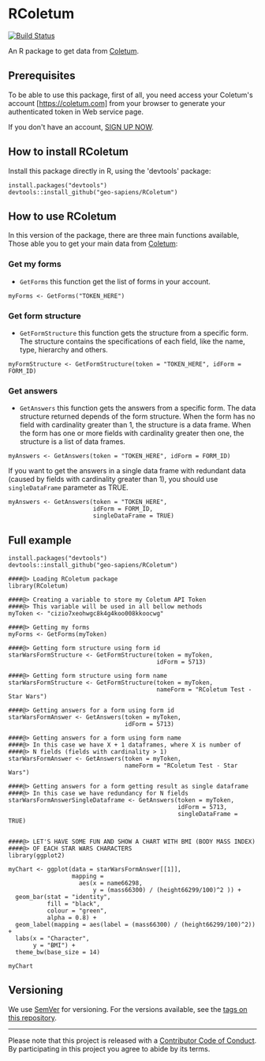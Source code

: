 # RColetum
[![Build Status](https://travis-ci.org/geo-sapiens/RColetum.svg)](https://travis-ci.org/geo-sapiens/RColetum)

An R package to get data from [Coletum](https://coletum.com).

## Prerequisites
To be able to use this package, first of all, you need access your Coletum's
account [https://coletum.com] from your browser to generate your
authenticated token in Web service page.

If you don't have an account, [SIGN UP NOW](https://coletum.com/register/).

## How to install RColetum
Install this package directly in R, using the 'devtools' package:

```{r}
install.packages("devtools")
devtools::install_github("geo-sapiens/RColetum")
```

## How to use RColetum
In this version of the package, there are three main functions available, 
Those able you to get your main data from [Coletum](https://coletum.com):

### Get my forms
* `GetForms` this function get the list of forms in your account.

```{r}
myForms <- GetForms("TOKEN_HERE")
```
### Get form structure
* `GetFormStructure` this function gets the structure from a specific form. The
structure contains the specifications of each field, like the name, type, 
hierarchy and others.

```{r}
myFormStructure <- GetFormStructure(token = "TOKEN_HERE", idForm = FORM_ID)
```
### Get answers
* `GetAnswers` this function gets the answers from a specific form. The data 
structure returned depends of the form structure. When the form has no 
field with cardinality greater than 1, the structure is a data frame. When the 
form has one or more fields with cardinality greater then one, the structure 
is a list of data frames.

```{r}
myAnswers <- GetAnswers(token = "TOKEN_HERE", idForm = FORM_ID)
```

If you want to get the answers in a single data frame with redundant data 
(caused by fields with cardinality greater than 1), you should use 
`singleDataFrame` parameter as TRUE.

```{r}
myAnswers <- GetAnswers(token = "TOKEN_HERE", 
                        idForm = FORM_ID, 
                        singleDataFrame = TRUE)
```

## Full example
```{r}
install.packages("devtools")
devtools::install_github("geo-sapiens/RColetum")

####@> Loading RColetum package
library(RColetum)

####@> Creating a variable to store my Coletum API Token
####@> This variable will be used in all bellow methods
myToken <- "cizio7xeohwgc8k4g4koo008kkoocwg"

####@> Getting my forms
myForms <- GetForms(myToken)

####@> Getting form structure using form id
starWarsFormStructure <- GetFormStructure(token = myToken,
                                          idForm = 5713)

####@> Getting form structure using form name
starWarsFormStructure <- GetFormStructure(token = myToken,  
                                          nameForm = "RColetum Test - Star Wars")

####@> Getting answers for a form using form id
starWarsFormAnswer <- GetAnswers(token = myToken, 
                                 idForm = 5713)

####@> Getting answers for a form using form name
####@> In this case we have X + 1 dataframes, where X is number of 
####@> N fields (fields with cardinality > 1)
starWarsFormAnswer <- GetAnswers(token = myToken, 
                                 nameForm = "RColetum Test - Star Wars")

####@> Getting answers for a form getting result as single dataframe
####@> In this case we have redundancy for N fields
starWarsFormAnswerSingleDataframe <- GetAnswers(token = myToken, 
                                                idForm = 5713, 
                                                singleDataFrame = TRUE)


####@> LET'S HAVE SOME FUN AND SHOW A CHART WITH BMI (BODY MASS INDEX) 
####@> OF EACH STAR WARS CHARACTERS
library(ggplot2)

myChart <- ggplot(data = starWarsFormAnswer[[1]], 
                  mapping = 
                    aes(x = name66298, 
                        y = (mass66300) / (height66299/100)^2 )) +
  geom_bar(stat = "identity", 
           fill = "black", 
           colour = "green",
           alpha = 0.8) +
  geom_label(mapping = aes(label = (mass66300) / (height66299/100)^2)) +
  labs(x = "Character", 
       y = "BMI") +
  theme_bw(base_size = 14)

myChart

```

## Versioning
We use [SemVer](http://semver.org/) for versioning. For the versions available,
see the [tags on this repository](https://github.com/geo-sapiens/RColetum/tags).

-----
Please note that this project is released with a [Contributor Code of
Conduct](CODE_OF_CONDUCT.md).
By participating in this project you agree to abide by its terms.
